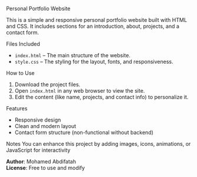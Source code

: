 Personal Portfolio Website

This is a simple and responsive personal portfolio website built with HTML and CSS. It includes sections for an introduction, about, projects, and a contact form.

 Files Included
- `index.html` – The main structure of the website.
- `style.css` – The styling for the layout, fonts, and responsiveness.

 How to Use
1. Download the project files.
2. Open `index.html` in any web browser to view the site.
3. Edit the content (like name, projects, and contact info) to personalize it.

 Features
- Responsive design
- Clean and modern layout
- Contact form structure (non-functional without backend)

 Notes
You can enhance this project by adding images, icons, animations, or JavaScript for interactivity

**Author**: Mohamed Abdifatah  
**License**: Free to use and modify
